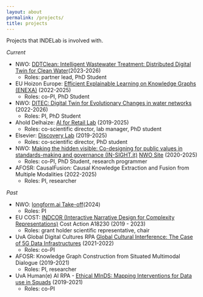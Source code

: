 ```yaml
---
layout: about
permalink: /projects/
title: projects
---
```


Projects that INDELab is involved with. 

_Current_

* NWO: [DDTClean: Intelligent Wastewater Treatment: Distributed Digital Twin for Clean Water](https://www.uva.nl/en/shared-content/subsites/informatics-institute/en/news/2023/11/nwo-cas-green-water-processes-grant-for-victoria-degeler.html)(2023-2026)
    * Roles: partner lead, PhD Student
* EU Hoizon Europe: [Efficient Explainable Learning on Knowledge Graphs (ENEXA)](http://enexa.eu) (2022-2025)
    * Roles: co-PI, PhD Student
* NWO: [DITEC: Digital Twin for Evolutionary Changes in water networks](https://www.nwo.nl/en/projects/19454) (2022-2026)
    * Roles: PI, PhD Student
* Ahold Delhaize: [AI for Retail Lab](https://icai.ai/airlab/) (2019-2025)
    * Roles: co-scientific director, lab manager, PhD student
* Elsevier: [Discovery Lab](https://discoverylab.ai) (2019-2025) 
    * Roles: co-scientific director, PhD student
* NWO: [Making the hidden visible: Co-designing for public values in standards-making and governance (IN-SIGHT.it)](https://in-sight.it) [NWO Site](https://www.nwo-mvi.nl/project/making-hidden-visible-co-designing-public-values-standards-making-and-governance) (2020-2025)
    * Roles: co-PI, PhD Student, research programmer
* AFOSR: CausalFusion: Causal Knowledge Extraction and Fusion from Multiple Modalities (2022-2025)
    * Roles: PI, researcher


_Past_

* NWO: [longform.ai Take-off](https://www.nwo.nl/en/projects/20872)(2024)
    * Roles: PI
* EU COST: [INDCOR (Interactive Narrative Design for Complexity Representations)](https://indcor.eu) Cost Action A18230 (2019 - 2023)
    * Roles: grant holder scientific representative, chair
* UvA Global Digital Cultures RPA [Global Cultural Interference: The Case of 5G Data Infrastructures](https://globaldigitalcultures.uva.nl/projects/maxigas.html) (2021-2022)
    * Roles: co-PI
* AFOSR: Knowledge Graph Construction from Situated Multimodal Dialogue (2019-2021)
    * Roles: PI, researcher
* UvA Human(e) AI RPA - [Ethical MInDS: Mapping Interventions for Data use in Squads](https://humane-ai.nl/launch-event/ethical-minds/) (2019-2021)
    * Roles: co-PI 